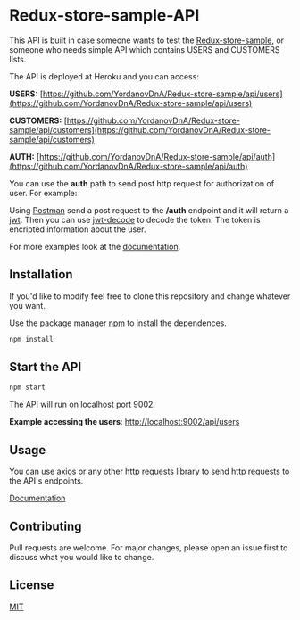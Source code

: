 # Redux-store-sample-API

This API is built in case someone wants to test the [Redux-store-sample](https://github.com/YordanovDnA/Redux-store-sample), or someone who needs simple API which contains USERS and CUSTOMERS lists.

The API is deployed at Heroku and you can access:

**USERS:** [https://github.com/YordanovDnA/Redux-store-sample/api/users](https://github.com/YordanovDnA/Redux-store-sample/api/users)

**CUSTOMERS:** [https://github.com/YordanovDnA/Redux-store-sample/api/customers](https://github.com/YordanovDnA/Redux-store-sample/api/customers)

**AUTH:** [https://github.com/YordanovDnA/Redux-store-sample/api/auth](https://github.com/YordanovDnA/Redux-store-sample/api/auth)

You can use the **auth** path to send post http request for authorization of user. For example:

Using [Postman](https://www.postman.com/) send a post request to the **/auth** endpoint and it will return a [jwt](https://jwt.io/). Then you can use [jwt-decode](https://www.npmjs.com/package/jwt-decode) to decode the token. The token is encripted information about the user.

For more examples look at the [documentation](https://).

## Installation

If you'd like to modify feel free to clone this repository and change whatever you want.

Use the package manager [npm](https://docs.npmjs.com/about-npm) to install the dependences.

```bash
npm install
```

## Start the API

```bash
npm start
```

The API will run on localhost port 9002.

**Example accessing the users**: [http://localhost:9002/api/users](http://localhost:9002/api/users)

## Usage

You can use [axios](https://www.npmjs.com/package/axios) or any other http requests library to send http requests to the API's endpoints.

[Documentation](https://)

## Contributing

Pull requests are welcome. For major changes, please open an issue first to discuss what you would like to change.

## License

[MIT](https://choosealicense.com/licenses/mit/)
